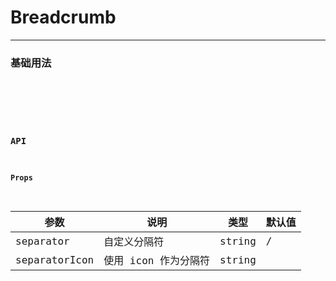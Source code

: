 # Breadcrumb

---

### 基础用法

<code hideActions='["CSB","EXTERNAL"]' src="./basic.tsx" />

<br/>

### API

#### Props

| 参数          | 说明                 | 类型   | 默认值 |
| ------------- | -------------------- | ------ | ------ |
| separator     | 自定义分隔符         | string | /      |
| separatorIcon | 使用 icon 作为分隔符 | string |        |

